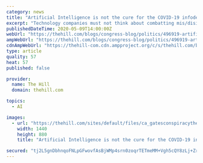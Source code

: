 ```yaml
---
category: news
title: "Artificial Intelligence is not the cure for the COVID-19 infodemic"
excerpt: "Technology companies must not think about combatting mis/disinformation solely as an engineering challenge. It is a challenge that involves complex human dynamics and requires the involvement of sectors and organizations well beyond Seattle and Silicon Valley."
publishedDateTime: 2020-05-09T14:00:00Z
webUrl: "https://thehill.com/blogs/congress-blog/politics/496919-artificial-intelligence-is-not-the-cure-for-the-covid-19"
ampWebUrl: "https://thehill.com/blogs/congress-blog/politics/496919-artificial-intelligence-is-not-the-cure-for-the-covid-19?amp"
cdnAmpWebUrl: "https://thehill-com.cdn.ampproject.org/c/s/thehill.com/blogs/congress-blog/politics/496919-artificial-intelligence-is-not-the-cure-for-the-covid-19?amp"
type: article
quality: 57
heat: 57
published: false

provider:
  name: The Hill
  domain: thehill.com

topics:
  - AI

images:
  - url: "https://thehill.com/sites/default/files/ca_gatesconspiracytheories_041720getty.jpg"
    width: 1440
    height: 880
    title: "Artificial Intelligence is not the cure for the COVID-19 infodemic"

secured: "tj2L5gnDbhnqoFNLpGFwovfAsBjWMp4srn0zoqrTETmeMM+Vgh5cQY8zLj+ZrkjTmQz0BOKMtk4EaQOz1+nZdBlMQirzWjXGuT34SaaR61oC88IY2ZOK4i/vm0WwI7exQ9V0V59nzJBYTFoNQJNg3EyX0v077qlDU39TWhxb0Duf9ntvRc+yOvFXQUU6WWo3L/FrL8klKUJEOLGn8zRSSb2bbeP1Gji4pApqdgNvC+bgHZ/hw0mHyGQo2ubL6pRVsF78YqXlqhJKzkpxfOQrIAtt+V1dzOU6l7DdirmpYNtxE4qvKGz08sdm0V5A479oE9UC+kOGr3DeV1S9ArEd9O1V4grxKBAIETf8vCDkgxBciehiZJ7nizYeribmHgfQxOSProi/T8Pc38/CnkMrr5ZsBr2wmBbKYztNtlLY2TDJyJVUJFcQarMJOwwLzwixVa51/8wqWc1+OWooh1CfHlpVntmsfdARVrmpcfXo30U=;CPFJ0jq0pVginGNxJ9IvEg=="
---
```


